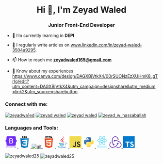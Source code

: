 <h1 align="center">Hi 👋, I'm Zeyad Waled</h1>
<h3 align="center">Junior Front-End Developer</h3>

- 🌱 I’m currently learning in **DEPI**

- 📝 I regularly write articles on www.linkedin.com/in/zeyad-waled-3504a9295.

- 📫 How to reach me **zeyadwaled165@gmail.com**

- 📄 Know about my experiences https://www.canva.com/design/DAGXBjVtkX4/00rSUONzEzXUHmK8_gTrIg/edit?utm_content=DAGXBjVtkX4&utm_campaign=designshare&utm_medium=link2&utm_source=sharebutton.

<h3 align="left">Connect with me:</h3>
<p align="left">
<a href="https://twitter.com/zeyadwa1ed" target="blank"><img align="center" src="https://raw.githubusercontent.com/rahuldkjain/github-profile-readme-generator/master/src/images/icons/Social/twitter.svg" alt="zeyadwa1ed" height="30" width="40" /></a>
<a href="https://linkedin.com/in/zeyad waled" target="blank"><img align="center" src="https://raw.githubusercontent.com/rahuldkjain/github-profile-readme-generator/master/src/images/icons/Social/linked-in-alt.svg" alt="zeyad waled" height="30" width="40" /></a>
<a href="https://fb.com/zeyad waled" target="blank"><img align="center" src="https://raw.githubusercontent.com/rahuldkjain/github-profile-readme-generator/master/src/images/icons/Social/facebook.svg" alt="zeyad waled" height="30" width="40" /></a>
<a href="https://instagram.com/zeyad_w_hassaballah" target="blank"><img align="center" src="https://raw.githubusercontent.com/rahuldkjain/github-profile-readme-generator/master/src/images/icons/Social/instagram.svg" alt="zeyad_w_hassaballah" height="30" width="40" /></a>
</p>

<h3 align="left">Languages and Tools:</h3>
<p align="left"> <a href="https://getbootstrap.com" target="_blank" rel="noreferrer"> <img src="https://raw.githubusercontent.com/devicons/devicon/master/icons/bootstrap/bootstrap-plain-wordmark.svg" alt="bootstrap" width="40" height="40"/> </a> <a href="https://www.w3schools.com/css/" target="_blank" rel="noreferrer"> <img src="https://raw.githubusercontent.com/devicons/devicon/master/icons/css3/css3-original-wordmark.svg" alt="css3" width="40" height="40"/> </a> <a href="https://git-scm.com/" target="_blank" rel="noreferrer"> <img src="https://www.vectorlogo.zone/logos/git-scm/git-scm-icon.svg" alt="git" width="40" height="40"/> </a> <a href="https://www.w3.org/html/" target="_blank" rel="noreferrer"> <img src="https://raw.githubusercontent.com/devicons/devicon/master/icons/html5/html5-original-wordmark.svg" alt="html5" width="40" height="40"/> </a> <a href="https://www.java.com" target="_blank" rel="noreferrer"> <img src="https://raw.githubusercontent.com/devicons/devicon/master/icons/java/java-original.svg" alt="java" width="40" height="40"/> </a> <a href="https://developer.mozilla.org/en-US/docs/Web/JavaScript" target="_blank" rel="noreferrer"> <img src="https://raw.githubusercontent.com/devicons/devicon/master/icons/javascript/javascript-original.svg" alt="javascript" width="40" height="40"/> </a> <a href="https://www.python.org" target="_blank" rel="noreferrer"> <img src="https://raw.githubusercontent.com/devicons/devicon/master/icons/python/python-original.svg" alt="python" width="40" height="40"/> </a> <a href="https://reactjs.org/" target="_blank" rel="noreferrer"> <img src="https://raw.githubusercontent.com/devicons/devicon/master/icons/react/react-original-wordmark.svg" alt="react" width="40" height="40"/> </a> <a href="https://redux.js.org" target="_blank" rel="noreferrer"> <img src="https://raw.githubusercontent.com/devicons/devicon/master/icons/redux/redux-original.svg" alt="redux" width="40" height="40"/> </a> <a href="https://www.typescriptlang.org/" target="_blank" rel="noreferrer"> <img src="https://raw.githubusercontent.com/devicons/devicon/master/icons/typescript/typescript-original.svg" alt="typescript" width="40" height="40"/> </a> </p>

<p><img align="left" src="https://github-readme-stats.vercel.app/api/top-langs?username=zeyadwaled25&show_icons=true&locale=en&layout=compact" alt="zeyadwaled25" /></p>

<p>&nbsp;<img align="center" src="https://github-readme-stats.vercel.app/api?username=zeyadwaled25&show_icons=true&locale=en" alt="zeyadwaled25" /></p>
